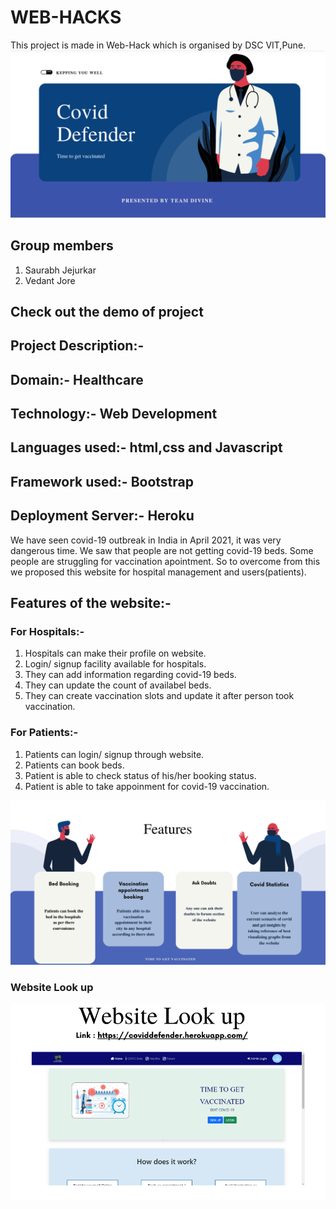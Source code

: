 # WEB-HACKS
This project is made in Web-Hack which is organised by DSC VIT,Pune.
<img src="public/image/Covid1.png" alt=""/>

## Group members
1. Saurabh Jejurkar
2. Vedant Jore

## Check out the demo of project
[](https://youtu.be/yFVZrSFoxt4)

## Project Description:-
## Domain:- Healthcare
## Technology:- Web Development
## Languages used:- html,css and Javascript
## Framework used:- Bootstrap
## Deployment Server:- Heroku
We have seen covid-19 outbreak in India in April 2021, it was very dangerous time. We saw that people are not getting covid-19 beds. Some people are struggling for vaccination apointment. So to overcome from this we proposed this website for hospital management and users(patients).

## Features of the website:-
### For Hospitals:-
1. Hospitals can make their profile on website.
2. Login/ signup facility available for hospitals.
3. They can add information regarding covid-19 beds.
4. They can update the count of availabel beds.
5. They can create vaccination slots and update it after person took vaccination.

### For Patients:-
1. Patients can login/ signup through website.
2. Patients can book beds.
3. Patient is able to check status of his/her booking status.
4. Patient is able to take appoinment for covid-19 vaccination.

<img src="public/image/covid3.png" alt=""/>

### Website Look up
<img src="public/image/covid4.png" alt=""/>
